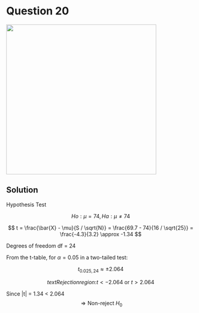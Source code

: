 # Question 20
<img src="https://github.com/user-attachments/assets/3fbfb232-039c-4b3e-ad38-8e4bb0ece95a" width="400">

## Solution

Hypothesis Test

$$
Ho:μ = 74, Ha:μ ≠ 74
$$

$$
t = \frac{\bar{X} - \mu}{S / \sqrt{N}} = \frac{69.7 - 74}{16 / \sqrt{25}} = \frac{-4.3}{3.2} \approx -1.34
$$

Degrees of freedom df = 24

From the t-table, for $\alpha = 0.05$ in a two-tailed test:

$$
t_{0.025,24} \approx \pm 2.064
$$

$$
text{Rejection region: } t < -2.064 \text{ or } t > 2.064
$$

Since |t| = 1.34 < 2.064
$$
\Rightarrow \text{Non-reject } H_0 
$$
